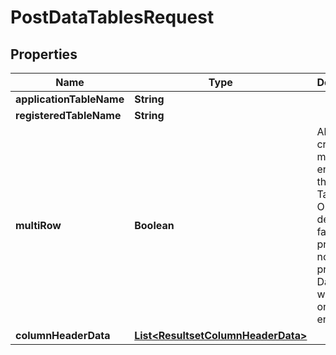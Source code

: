 # PostDataTablesRequest

## Properties
Name | Type | Description | Notes
------------ | ------------- | ------------- | -------------
**applicationTableName** | **String** |  |  [optional]
**registeredTableName** | **String** |  |  [optional]
**multiRow** | **Boolean** | Allows to create multiple entries in the Data Table. Optional, defaults to false. If this property is not provided Data Table will allow only one entry. |  [optional]
**columnHeaderData** | [**List&lt;ResultsetColumnHeaderData&gt;**](ResultsetColumnHeaderData.md) |  |  [optional]
